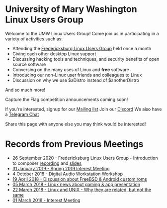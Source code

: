 # University of Mary Washington Linux Users Group
Welcome to the UMW Linux Users Group! Come join us in participating in a variety of activities such as: 
- Attending the [Fredericksburg Linux Users Group](https://www.meetup.com/fredlug/) held once a month
- Giving each other desktop Linux support
- Discussing hacking tools and techniques, and security benefits of open source software
- Conversing on the many uses of Linux and **free** software
- Introducing our non-Linux user friends and colleagues to Linux
- Discussion on why we use $aDistro instead of $anotherDistro

And so much more!

Capture the Flag competition announcements coming soon!

If you're interested, signup for our [Mailing list](https://goo.gl/forms/27zPHgQktuPzarR02)
Join our [Discord](https://discord.gg/gkHcd6b)
We also have a [Telegram Chat](https://t.me/joinchat/IyhYHA0ALEbI94kR00JJqA)


Share this page with anyone else you may think would be interested!

# Records from Previous Meetings
- 26 September 2020 - Fredericksburg Linux Users Group - Introduction to composer [recording]( https://drive.google.com/file/d/1AFguS3Q-vi1lnTmDauXE_oXotAtyI_Lr/view?usp=sharing) and [slides](https://drive.google.com/file/d/1MVnWqXf0pM_WyQHcKhePQ4k5W2SYka3W/view?usp=sharing)
- [31 January 2019 - Spring 2019 Interest Meeting](https://drive.google.com/file/d/157MCCpVjXeKiNGvMGuIzGq-7qI0kRU4I/view?usp=sharing)
- 4 October 2018 - Digital Audio Workstation Workshop
- [19 April 2018 - Discussion about FreeBSD & Android custom roms](https://drive.google.com/open?id=1pLhuqGyDQ91gqPZQo47DHOa4q20NfzHm)
- [05 March 2018 - Linux news about gaming & app presentation](https://drive.google.com/open?id=1K5cTI7HNfWGIcaD25a8i61TqWk35Q785)
- [22 March 2018 - Linux and UNIX - Why they are related, but not the same](https://drive.google.com/open?id=1J7U1PwzzVPEHZecabeVdxclMYc02D473) 
- [01 March 2018 - Interest Meeting](https://drive.google.com/open?id=1J-OEzreXtbnz9z3HFRIcW01h1SLlRWoN)
